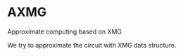 # AXMG
Approximate computing based on XMG

We try to approximate the circuit with XMG data structure.
